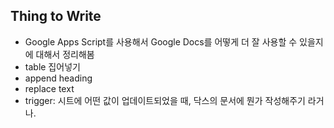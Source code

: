 ## Thing to Write

- Google Apps Script를 사용해서 Google Docs를 어떻게 더 잘 사용할 수 있을지에 대해서 정리해봄
- table 집어넣기 
- append heading 
- replace text 
- trigger: 시트에 어떤 값이 업데이트되었을 때, 닥스의 문서에 뭔가 작성해주기 라거나.